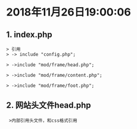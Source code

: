 # 2018年11月26日19:00:06
## 1. index.php


```
> 引用
> -> include "config.php";

> ->include "mod/frame/head.php";

> ->include "mod/frame/content.php";

> ->include "mod/frame/foot.php";
```

## 2. 网站头文件head.php 
```
 >内部引用头文件，和css格式引用
 
```
 
